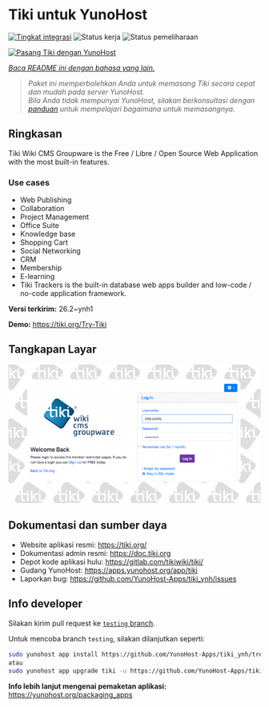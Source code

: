 <!--
N.B.: README ini dibuat secara otomatis oleh <https://github.com/YunoHost/apps/tree/master/tools/readme_generator>
Ini TIDAK boleh diedit dengan tangan.
-->

# Tiki untuk YunoHost

[![Tingkat integrasi](https://dash.yunohost.org/integration/tiki.svg)](https://ci-apps.yunohost.org/ci/apps/tiki/) ![Status kerja](https://ci-apps.yunohost.org/ci/badges/tiki.status.svg) ![Status pemeliharaan](https://ci-apps.yunohost.org/ci/badges/tiki.maintain.svg)

[![Pasang Tiki dengan YunoHost](https://install-app.yunohost.org/install-with-yunohost.svg)](https://install-app.yunohost.org/?app=tiki)

*[Baca README ini dengan bahasa yang lain.](./ALL_README.md)*

> *Paket ini memperbolehkan Anda untuk memasang Tiki secara cepat dan mudah pada server YunoHost.*  
> *Bila Anda tidak mempunyai YunoHost, silakan berkonsultasi dengan [panduan](https://yunohost.org/install) untuk mempelajari bagaimana untuk memasangnya.*

## Ringkasan

Tiki Wiki CMS Groupware is the Free / Libre / Open Source Web Application with the most built-in features.

### Use cases
- Web Publishing
- Collaboration
- Project Management
- Office Suite
- Knowledge base
- Shopping Cart
- Social Networking
- CRM
- Membership
- E-learning
- Tiki Trackers is the built-in database web apps builder and low-code / no-code application framework.


**Versi terkirim:** 26.2~ynh1

**Demo:** <https://tiki.org/Try-Tiki>

## Tangkapan Layar

![Tangkapan Layar pada Tiki](./doc/screenshots/Screenshot.png)

## Dokumentasi dan sumber daya

- Website aplikasi resmi: <https://tiki.org/>
- Dokumentasi admin resmi: <https://doc.tiki.org>
- Depot kode aplikasi hulu: <https://gitlab.com/tikiwiki/tiki/>
- Gudang YunoHost: <https://apps.yunohost.org/app/tiki>
- Laporkan bug: <https://github.com/YunoHost-Apps/tiki_ynh/issues>

## Info developer

Silakan kirim pull request ke [`testing` branch](https://github.com/YunoHost-Apps/tiki_ynh/tree/testing).

Untuk mencoba branch `testing`, silakan dilanjutkan seperti:

```bash
sudo yunohost app install https://github.com/YunoHost-Apps/tiki_ynh/tree/testing --debug
atau
sudo yunohost app upgrade tiki -u https://github.com/YunoHost-Apps/tiki_ynh/tree/testing --debug
```

**Info lebih lanjut mengenai pemaketan aplikasi:** <https://yunohost.org/packaging_apps>
